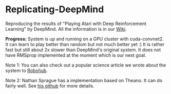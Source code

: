 Replicating-DeepMind
====================

Reproducing the results of "Playing Atari with Deep Reinforcement Learning" by DeepMind. All the information is in our [Wiki](https://github.com/kristjankorjus/Replicating-DeepMind/wiki).

**Progress:** System is up and running on a GPU cluster with cuda-convnet2. It can learn to play better than random but not much better yet :) It is rather fast but still about 2x slower than DeepMind's original system. It does not have RMSprop implemented at the moment which is our next goal. 

Note 1: You can also check out a popular science article we wrote about the system to [Robohub](http://robohub.org/artificial-general-intelligence-that-plays-atari-video-games-how-did-deepmind-do-it/).

Note 2: Nathan Sprague has a implementation based on Theano. It can do fairly well. See [his github](https://github.com/spragunr/deep_q_rl) for more details.
